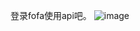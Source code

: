 登录fofa使用api吧。
![image](https://github.com/user-attachments/assets/227dfa01-cf04-4663-842b-a119df574170)
